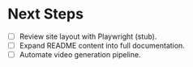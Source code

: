 # Next Steps
- [ ] Review site layout with Playwright (stub).
- [ ] Expand README content into full documentation.
- [ ] Automate video generation pipeline.
